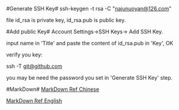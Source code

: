 #Generate SSH Key#
ssh-keygen -t rsa -C "najunuoyan@126.com"

file id_rsa is private key, id_rsa.pub is public key.

#Add public Key#
Account Settings->SSH Keys-> Add SSH Key.

input name in 'Title' and paste the content of id_rsa.pub in 'Key', OK

verify you key:

ssh -T git@github.com

you may be need the password you set in 'Generate SSH Key' step.

#MarkDown#
[MarkDown Ref Chinese](http://www.ituring.com.cn/article/775)  

[MarkDown Ref English](http://daringfireball.net/projects/markdown/syntax)

